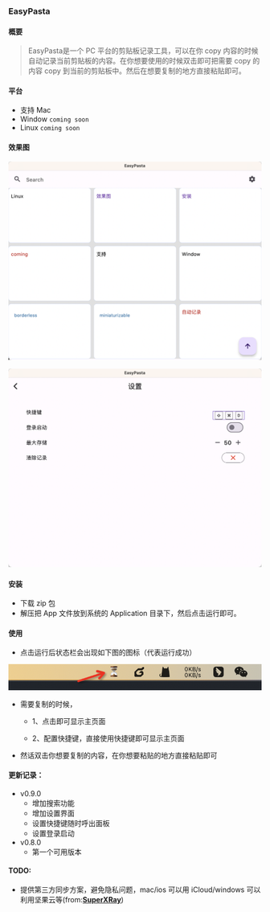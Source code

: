 ### EasyPasta

#### 概要

> EasyPasta是一个 PC 平台的剪贴板记录工具，可以在你 copy 内容的时候自动记录当前剪贴板的内容。在你想要使用的时候双击即可把需要 copy 的内容 copy 到当前的剪贴板中。然后在想要复制的地方直接粘贴即可。

#### 平台

- 支持 Mac
- Window `coming soon`
- Linux `coming soon`

#### 效果图

![image-20230609103212009](README.assets/image-20230609103212009.png)

![image-20230609103248226](README.assets/image-20230609103248226.png)



#### 安装

- 下载 zip 包
- 解压把 App 文件放到系统的 Application 目录下，然后点击运行即可。

#### 使用

- 点击运行后状态栏会出现如下图的图标（代表运行成功）

![image-20230525201353316](README.assets/image-20230525201353316.png)

- 需要复制的时候，
  - 1、点击即可显示主页面

  - 2、配置快捷键，直接使用快捷键即可显示主页面

- 然话双击你想要复制的内容，在你想要粘贴的地方直接粘贴即可

#### 更新记录：

- v0.9.0
  - 增加搜索功能
  - 增加设置界面
  - 设置快捷键随时呼出面板
  - 设置登录启动
- v0.8.0
  - 第一个可用版本

#### TODO:

- 提供第三方同步方案，避免隐私问题，mac/ios 可以用 iCloud/windows 可以利用坚果云等(from:**[SuperXRay](https://www.v2ex.com/member/SuperXRay)**)
